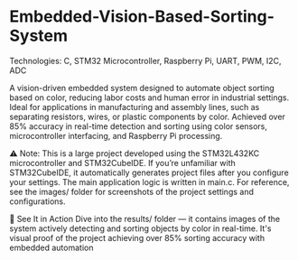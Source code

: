 # Embedded-Vision-Based-Sorting-System

Technologies: C, STM32 Microcontroller, Raspberry Pi, UART, PWM, I2C, ADC

A vision-driven embedded system designed to automate object sorting based on color, reducing labor costs and human error in industrial settings. Ideal for applications in manufacturing and assembly lines, such as separating resistors, wires, or plastic components by color. Achieved over 85% accuracy in real-time detection and sorting using color sensors, microcontroller interfacing, and Raspberry Pi processing.

⚠️ Note:
This is a large project developed using the STM32L432KC microcontroller and STM32CubeIDE. If you’re unfamiliar with STM32CubeIDE, it automatically generates project files after you configure your settings.
The main application logic is written in main.c.
For reference, see the images/ folder for screenshots of the project settings and configurations.

🚀 See It in Action
Dive into the results/ folder — it contains images of the system actively detecting and sorting objects by color in real-time. It's visual proof of the project achieving over 85% sorting accuracy with embedded automation
